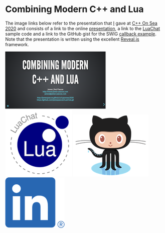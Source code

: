 # Combining Modern C++ and Lua

The image links below refer to the presentation that [I](http://www.james-pascoe.com) gave at
[C++ On Sea 2020](https://cpponsea.uk/2020/sessions/combining-modern-cpp-and-lua.html)
and consists of a link to the online [presentation](http://jamespascoe.github.io/cpponsea2020), a link
to the [LuaChat](http://github.com/jamespascoe/LuaChat.git) sample code and a link to the GitHub gist for
the SWIG [callback example](https://gist.github.com/jamespascoe/523a5cf4114a1230b4d8a386bb8cd8ba). Note
that the presentation is written using the excellent [Reveal.js](https://github.com/hakimel/reveal.js/)
framework.

[![Combining Modern_C++ And Lua](media/Combining_Modern_C++_And_Lua.png)](http://jamespascoe.github.io/cpponsea2020)
[![LuaChat Example Code](media/Lua_Chat_Logo.png)](http://github.com/jamespascoe/LuaChat.git)
[![GitHub Gist for SWIG Callback Example](media/Octocat.png)](https://gist.github.com/jamespascoe/523a5cf4114a1230b4d8a386bb8cd8ba)
[![James Pascoe](media/LI-In-Bug.png)](http://www.james-pascoe.com)

